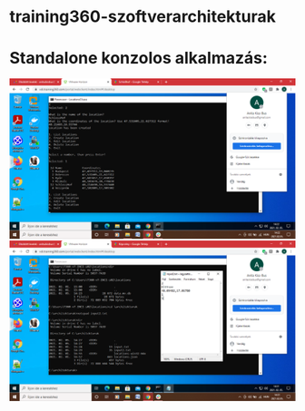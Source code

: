 # training360-szoftverarchitekturak

# Standalone konzolos alkalmazás:

![1](demo-01.png)
![2](demo-02.png)
